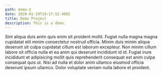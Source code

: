 ```yaml
---
path: demo-2
date: 2020-01-19T19:17:52.408Z
title: Demo Project
description: This is a demo.
---
```

Sint aliqua duis anim quis enim sit proident mollit. Fugiat nulla magna magna cupidatat elit minim consectetur nostrud officia. Minim duis minim aliqua deserunt sit culpa cupidatat cillum est laborum excepteur. Non minim cillum labore sit officia nulla et ea anim qui deserunt incididunt id id. Fugiat irure incididunt et adipisicing mollit quis reprehenderit consequat est anim culpa consequat quis ut. Nisi ad nulla et dolor anim ullamco eiusmod officia deserunt ipsum ullamco. Dolor voluptate veniam nulla labore et proident.
